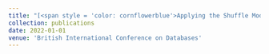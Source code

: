 ```yaml
---
title: "[<span style = 'color: cornflowerblue'>Applying the Shuffle Model of Differential Privacy to Vector Aggregation </span>](https://arxiv.org/abs/2112.05464)[<span style = 'color: green'>[Download PDF]</span>](/files/2112.05464v3.pdf)"
collection: publications
date: 2022-01-01
venue: 'British International Conference on Databases'
---
```

